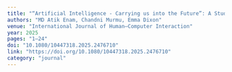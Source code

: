 ```yaml
---
title: "“Artificial Intelligence - Carrying us into the Future”: A Study of Older Adults’ Perceptions of LLM-Based Chatbots"
authors: "MD Atik Enam, Chandni Murmu, Emma Dixon"
venue: "International Journal of Human–Computer Interaction"
year: 2025
pages: "1–24"
doi: "10.1080/10447318.2025.2476710"
link: "https://doi.org/10.1080/10447318.2025.2476710"
category: "journal"
---
```

